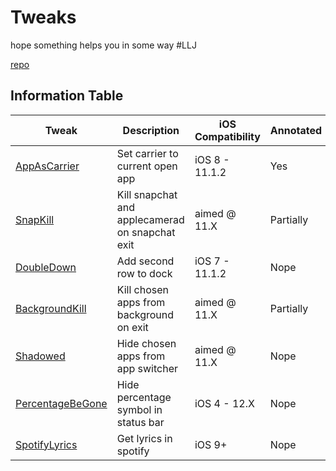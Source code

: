 # Tweaks
hope something helps you in some way \#LLJ

[repo](https://tonyk7.github.io/)

## Information Table

| Tweak | Description |iOS Compatibility | Annotated |
| ----- | ----------- |----------------- | --------- |
| [AppAsCarrier](https://github.com/Tonyk7/Tweaks/tree/master/appascarrier) | Set carrier to current open app | iOS 8 - 11.1.2 | Yes |
| [SnapKill](https://github.com/Tonyk7/Tweaks/tree/master/snapkill) | Kill snapchat and applecamerad on snapchat exit  | aimed @ 11.X | Partially |
| [DoubleDown](https://github.com/Tonyk7/Tweaks/tree/master/doubledown) | Add second row to dock | iOS 7 - 11.1.2 | Nope |
| [BackgroundKill](https://github.com/Tonyk7/Tweaks/tree/master/backgroundkill) | Kill chosen apps from background on exit | aimed @ 11.X | Partially |
| [Shadowed](https://github.com/Tonyk7/Tweaks/tree/master/shadowed) | Hide chosen apps from app switcher | aimed @ 11.X | Nope |
| [PercentageBeGone](https://github.com/Tonyk7/Tweaks/tree/master/percentagebegone) | Hide percentage symbol in status bar | iOS 4 - 12.X | Nope |
| [SpotifyLyrics](https://github.com/Tonyk7/Tweaks/tree/master/spotifylyrics) | Get lyrics in spotify | iOS 9+ | Nope |